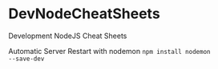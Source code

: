 # DevNodeCheatSheets
Development NodeJS Cheat Sheets

Automatic Server Restart with nodemon
   <code>npm install nodemon --save-dev </code>
